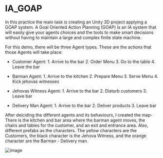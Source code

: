 # IA_GOAP

In this practice the main task is creating an Unity 3D project applying a GOAP system. A Goal Oriented Action Planning (GOAP) is an IA system that will easily give your agents choices and the tools to make smart decisions without having to maintain a large and complex finite state machine.

For this demo, there will be three Agent types. These are the actions that those Agents will take place:

- Customer Agent: 1. Arrive to the bar 2. Order Menu 3. Go to the table 4. Leave the bar

- Barman Agent: 1. Arrive to the kitchen 2. Prepare Menu 3. Serve Menu 4. Kick jehovas witnesses

- Jehovas Witness Agent: 1. Arrive to the bar 2. Disturb customers 3. Leave bar

- Delivery Man Agent: 1. Arrive to the bar 2. Deliver products 3. Leave bar

After deiciding the different agents and its behaviours, I created the map- There is the kitchen and bar area where the barman agent moves, the chairs and tables for the customer, and an exit and entrance area. Also, different prefabs as the characters. The yellow characters are the Customers, the black character is the Jehova Witness, and the orange character are the Barman - Delivery man.

![image](https://user-images.githubusercontent.com/114673717/214023532-ae85bd0d-9b48-4f3f-922f-5739b84f16cc.png)

